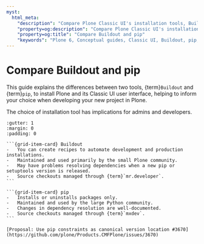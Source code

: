 ```yaml
---
myst:
  html_meta:
    "description": "Compare Plone Classic UI's installation tools, Buildout and pip"
    "property=og:description": "Compare Plone Classic UI's installation tools, Buildout and pip"
    "property=og:title": "Compare Buildout and pip"
    "keywords": "Plone 6, Conceptual guides, Classic UI, Buildout, pip, install"
---
```


# Compare Buildout and pip

This guide explains the differences between two tools, {term}`Buildout` and {term}`pip`, to install Plone and its Classic UI user interface, helping to inform your choice when developing your new project in Plone.

The choice of installation tool has implications for admins and developers.

````{grid} 1 1 1 2
:gutter: 1
:margin: 0
:padding: 0

```{grid-item-card} Buildout
-   You can create recipes to automate development and production installations.
-   Maintained and used primarily by the small Plone community.
-   May have problems resolving dependencies when a new pip or setuptools version is released.
-   Source checkouts managed through {term}`mr.developer`.
```

```{grid-item-card} pip
-   Installs or uninstalls packages only.
-   Maintained and used by the large Python community.
-   Changes in dependency resolution are well-documented.
-   Source checkouts managed through {term}`mxdev`.
```
````

```{seealso}
[Proposal: Use pip constraints as canonical version location #3670](https://github.com/plone/Products.CMFPlone/issues/3670)
```